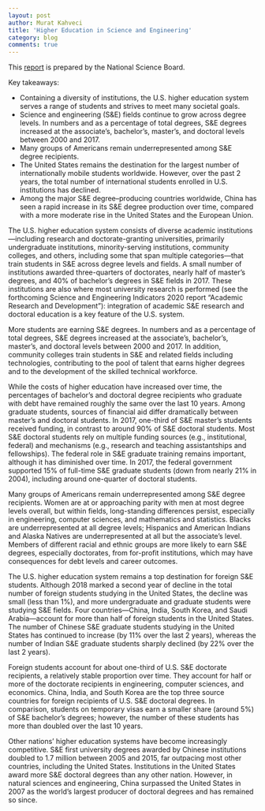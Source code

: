 ```yaml
---
layout: post
author: Murat Kahveci
title: 'Higher Education in Science and Engineering'
category: blog
comments: true
---
```


This [report](https://ncses.nsf.gov/pubs/nsb20197/assets/nsb20197.pdf) is prepared by the National Science Board.

Key takeaways:

- Containing a diversity of institutions, the U.S. higher education system serves a range of students and strives to meet many societal goals.
- Science and engineering (S&E) fields continue to grow across degree levels. In numbers and as a percentage of total degrees, S&E degrees increased at the associate’s, bachelor’s, master’s, and doctoral levels between 2000 and 2017.
- Many groups of Americans remain underrepresented among S&E degree recipients.
- The United States remains the destination for the largest number of internationally mobile students worldwide. However, over the past 2 years, the total number of international students enrolled in U.S. institutions has declined.
- Among the major S&E degree–producing countries worldwide, China has seen a rapid increase in its S&E degree production over time, compared with a more moderate rise in the United States and the European Union.

The U.S. higher education system consists of diverse academic institutions—including research and doctorate-granting universities, primarily undergraduate institutions, minority-serving institutions, community colleges, and others, including some that span multiple categories—that train students in S&E across degree levels and fields. A small number of institutions awarded three-quarters of doctorates, nearly half of master’s degrees, and 40% of bachelor’s degrees in S&E fields in 2017. These institutions are also where most university research is performed (see the forthcoming Science and Engineering Indicators 2020 report “Academic Research and Development”): integration of academic S&E research and doctoral education is a key feature of the U.S. system.

More students are earning S&E degrees. In numbers and as a percentage of total degrees, S&E degrees increased at the associate’s, bachelor’s, master’s, and doctoral levels between 2000 and 2017. In addition, community colleges train students in S&E and related fields including technologies, contributing to the pool of talent that earns higher degrees and to the development of the skilled technical workforce.

While the costs of higher education have increased over time, the percentages of bachelor’s and doctoral degree recipients who graduate with debt have remained roughly the same over the last 10 years. Among graduate students, sources of financial aid differ dramatically between master’s and doctoral students. In 2017, one-third of S&E master’s students received funding, in contrast to around 90% of S&E doctoral students. Most S&E doctoral students rely on multiple funding sources (e.g., institutional, federal) and mechanisms (e.g., research and teaching assistantships and fellowships). The federal role in S&E graduate training remains important, although it has diminished over time. In 2017, the federal government supported 15% of full-time S&E graduate students (down from nearly 21% in 2004), including around one-quarter of doctoral students.

Many groups of Americans remain underrepresented among S&E degree recipients. Women are at or approaching parity with men at most degree levels overall, but within fields, long-standing differences persist, especially in engineering, computer sciences, and mathematics and statistics. Blacks are underrepresented at all degree levels; Hispanics and American Indians and Alaska Natives are underrepresented at all but the associate’s level. Members of different racial and ethnic groups are more likely to earn S&E degrees, especially doctorates, from for-profit institutions, which may have consequences for debt levels and career outcomes.

The U.S. higher education system remains a top destination for foreign S&E students. Although 2018 marked a second year of decline in the total number of foreign students studying in the United States, the decline was small (less than 1%), and more undergraduate and graduate students were studying S&E fields. Four countries—China, India, South Korea, and Saudi Arabia—account for more than half of foreign students in the United States. The number of Chinese S&E graduate students studying in the United States has continued to increase (by 11% over the last 2 years), whereas the number of Indian S&E graduate students sharply declined (by 22% over the last 2 years).

Foreign students account for about one-third of U.S. S&E doctorate recipients, a relatively stable proportion over time. They account for half or more of the doctorate recipients in engineering, computer sciences, and economics. China, India, and South Korea are the top three source countries for foreign recipients of U.S. S&E doctoral degrees. In comparison, students on temporary visas earn a smaller share (around 5%) of S&E bachelor’s degrees; however, the number of these students has more than doubled over the last 10 years.

Other nations’ higher education systems have become increasingly competitive. S&E first university degrees awarded by Chinese institutions doubled to 1.7 million between 2005 and 2015, far outpacing most other countries, including the United States. Institutions in the United States award more S&E doctoral degrees than any other nation. However, in natural sciences and engineering, China surpassed the United States in 2007 as the world’s largest producer of doctoral degrees and has remained so since.